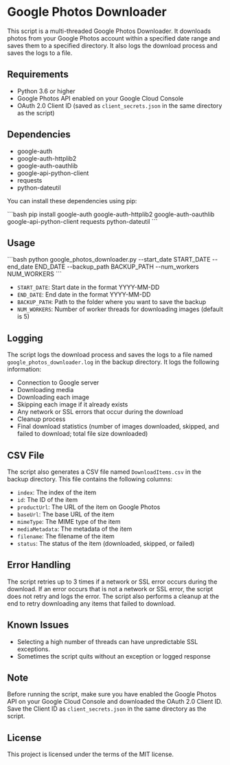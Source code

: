 # Google Photos Downloader

This script is a multi-threaded Google Photos Downloader. It downloads photos from your Google Photos account within a specified date range and saves them to a specified directory. It also logs the download process and saves the logs to a file.

## Requirements

- Python 3.6 or higher
- Google Photos API enabled on your Google Cloud Console
- OAuth 2.0 Client ID (saved as `client_secrets.json` in the same directory as the script)

## Dependencies

- google-auth
- google-auth-httplib2
- google-auth-oauthlib
- google-api-python-client
- requests
- python-dateutil

You can install these dependencies using pip:

\```bash
pip install google-auth google-auth-httplib2 google-auth-oauthlib google-api-python-client requests python-dateutil
\```

## Usage

\```bash
python google_photos_downloader.py --start_date START_DATE --end_date END_DATE --backup_path BACKUP_PATH --num_workers NUM_WORKERS
\```

- `START_DATE`: Start date in the format YYYY-MM-DD
- `END_DATE`: End date in the format YYYY-MM-DD
- `BACKUP_PATH`: Path to the folder where you want to save the backup
- `NUM_WORKERS`: Number of worker threads for downloading images (default is 5)

## Logging

The script logs the download process and saves the logs to a file named `google_photos_downloader.log` in the backup directory. It logs the following information:

- Connection to Google server
- Downloading media
- Downloading each image
- Skipping each image if it already exists
- Any network or SSL errors that occur during the download
- Cleanup process
- Final download statistics (number of images downloaded, skipped, and failed to download; total file size downloaded)

## CSV File

The script also generates a CSV file named `DownloadItems.csv` in the backup directory. This file contains the following columns:

- `index`: The index of the item
- `id`: The ID of the item
- `productUrl`: The URL of the item on Google Photos
- `baseUrl`: The base URL of the item
- `mimeType`: The MIME type of the item
- `mediaMetadata`: The metadata of the item
- `filename`: The filename of the item
- `status`: The status of the item (downloaded, skipped, or failed)

## Error Handling

The script retries up to 3 times if a network or SSL error occurs during the download. If an error occurs that is not a network or SSL error, the script does not retry and logs the error. The script also performs a cleanup at the end to retry downloading any items that failed to download.

## Known Issues

- Selecting a high number of threads can have unpredictable SSL exceptions.
- Sometimes the script quits without an exception or logged response

## Note

Before running the script, make sure you have enabled the Google Photos API on your Google Cloud Console and downloaded the OAuth 2.0 Client ID. Save the Client ID as `client_secrets.json` in the same directory as the script.

## License

This project is licensed under the terms of the MIT license.

